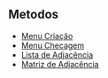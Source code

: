 ## Metodos 
* [Menu Criação](TP_Grafos/src/tp_grafos/Menu_Criacao.java)
* [Menu Checagem](TP_Grafos/src/tp_grafos/Menu_Checagem.java)
* [Lista de Adjacência](TP_Grafos/src/tp_grafos/Lista_Adj.java)
* [Matriz de Adjacência](TP_Grafos/src/tp_grafos/Matriz_Adj.java)
